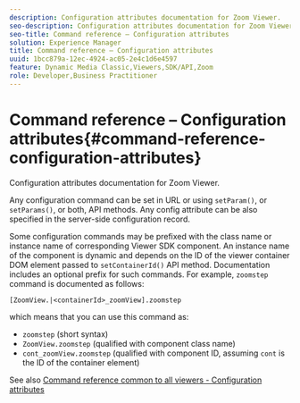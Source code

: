 ```yaml
---
description: Configuration attributes documentation for Zoom Viewer.
seo-description: Configuration attributes documentation for Zoom Viewer.
seo-title: Command reference – Configuration attributes
solution: Experience Manager
title: Command reference – Configuration attributes
uuid: 1bcc879a-12ec-4924-ac05-2e4c1d6e4597
feature: Dynamic Media Classic,Viewers,SDK/API,Zoom
role: Developer,Business Practitioner
---
```


# Command reference – Configuration attributes{#command-reference-configuration-attributes}

Configuration attributes documentation for Zoom Viewer.

Any configuration command can be set in URL or using `setParam()`, or `setParams()`, or both, API methods. Any config attribute can be also specified in the server-side configuration record.

Some configuration commands may be prefixed with the class name or instance name of corresponding Viewer SDK component. An instance name of the component is dynamic and depends on the ID of the viewer container DOM element passed to `setContainerId()` API method. Documentation includes an optional prefix for such commands. For example, `zoomstep` command is documented as follows:

`[ZoomView.|<containerId>_zoomView].zoomstep`

which means that you can use this command as:

* `zoomstep` (short syntax) 
* `ZoomView.zoomstep` (qualified with component class name) 
* `cont_zoomView.zoomstep` (qualified with component ID, assuming `cont` is the ID of the container element)

See also [Command reference common to all viewers - Configuration attributes](../../../r-html5-viewer-20-cmdref-configattrib/r-html5-viewer-20-cmdref-configattrib.md#concept-850e0f2c49b949deb7cfbfd330d329bd) 
